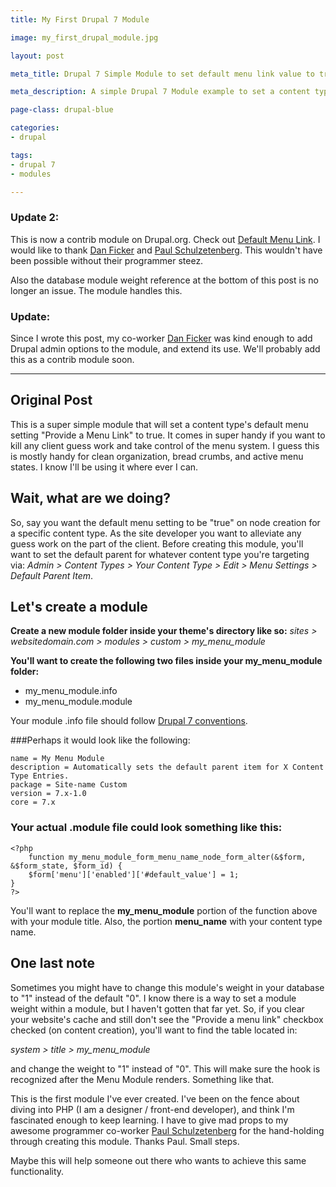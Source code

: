 ```yaml
---
title: My First Drupal 7 Module

image: my_first_drupal_module.jpg

layout: post

meta_title: Drupal 7 Simple Module to set default menu link value to true.

meta_description: A simple Drupal 7 Module example to set a content type default Menu Setting "Provide a Menu Link" to true.

page-class: drupal-blue

categories:
- drupal

tags:
- drupal 7
- modules

---
```


### Update 2:
This is now a contrib module on Drupal.org. Check out <a href="http://drupal.org/project/default_menu_link" title="Default Menu Link">Default Menu Link</a>.
I would like to thank <a href="http://drupal.org/user/24167" title="dandaman on Drupal.org">Dan Ficker</a> and <a href="http://drupal.org/user/251739" title="Unitoch on Drupal.org">Paul Schulzetenberg</a>. This wouldn't have been possible without their programmer steez.

Also the database module weight reference at the bottom of this post is no longer an issue. The module handles this.

### Update:
Since I wrote this post, my co-worker <a href="http://www.da-man.com/blog" title="Dan Ficker">Dan Ficker</a> was kind enough to add Drupal admin options to the module, and extend its use. We'll probably add this as a contrib module soon.

-------

## Original Post
This is a super simple module that will set a content type's default menu setting "Provide a Menu Link" to true. It comes in super handy if you want to kill any client guess work and take control of the menu system. I guess this is mostly handy for clean organization, bread crumbs, and active menu states. I know I'll be using it where ever I can.

## Wait, what are we doing?
So, say you want the default menu setting to be "true" on node creation for a specific content type. As the site developer you want to alleviate any guess work on the part of the client. Before creating this module, you'll want to set the default parent for whatever content type you're targeting via:
*Admin > Content Types > Your Content Type > Edit > Menu Settings > Default Parent Item*.

## Let's create a module
**Create a new module folder inside your theme's directory like so:**
*sites > websitedomain.com > modules > custom > my_menu_module*

**You'll want to create the following two files inside your my_menu_module folder:**
<ul>
<li>my_menu_module.info</li>
<li>my_menu_module.module</li>
</ul>

Your module .info file should follow <a href="http://drupal.org/node/542202" title="Drupal 7 .info file conventions">Drupal 7 conventions</a>.

###Perhaps it would look like the following:

```
name = My Menu Module
description = Automatically sets the default parent item for X Content Type Entries.
package = Site-name Custom
version = 7.x-1.0
core = 7.x
```

### Your actual .module file could look something like this:

```
<?php 
	function my_menu_module_form_menu_name_node_form_alter(&$form, &$form_state, $form_id) {
	$form['menu']['enabled']['#default_value'] = 1; 
}
?>
```

You'll want to replace the **my_menu_module** portion of the function above with your module title. Also, the portion **menu_name** with your content type name. 

## One last note
Sometimes you might have to change this module's weight in your database to "1" instead of the default "0". I know there is a way to set a module weight within a module, but I haven't gotten that far yet. So, if you clear your website's cache and still don't see the "Provide a menu link" checkbox checked (on content creation), you'll want to find the table located in:

*system > title > my_menu_module*

and change the weight to "1" instead of "0". This will make sure the hook is recognized after the Menu Module renders. Something like that.

This is the first module I've ever created. I've been on the fence about diving into PHP (I am a designer / front-end developer), and think I'm fascinated enough to keep learning. I have to give mad props to my awesome programmer co-worker <a href="http://twitter.com/#!/Unitoch" title="Unitoch on Twitter">Paul Schulzetenberg</a> for the hand-holding through creating this module. Thanks Paul. Small steps.

Maybe this will help someone out there who wants to achieve this same functionality.

